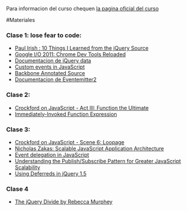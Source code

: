Para informacion del curso chequen [la pagina oficial del curso](http://www.startcycle.org/curso-javascript/)

#Materiales

### Clase 1: lose fear to code:

- [Paul Irish : 10 Things I Learned from the jQuery Source](http://vimeo.com/12529436#at=0)
- [Google I/O 2011: Chrome Dev Tools Reloaded](http://www.youtube.com/watch?v=N8SS-rUEZPg)
- [Documentacion de jQuery data](http://api.jquery.com/jQuery.data/)
- [Custom events in JavaScript](http://www.nczonline.net/blog/2010/03/09/custom-events-in-javascript/)
- [Backbone Annotated Source](http://backbonejs.org/docs/backbone.html)
- [Documentacion de Eventemitter2](https://github.com/hij1nx/EventEmitter2/blob/master/lib/eventemitter2.js)

### Clase 2:

- [Crockford on JavaScript - Act III: Function the Ultimate](http://www.youtube.com/watch?v=ya4UHuXNygM)
- [Immediately-Invoked Function Expression](http://benalman.com/news/2010/11/immediately-invoked-function-expression/)

### Clase 3:
- [Crockford on JavaScript - Scene 6: Loopage](http://www.youtube.com/watch?v=QgwSUtYSUqA)
- [Nicholas Zakas: Scalable JavaScript Application Architecture](http://www.youtube.com/watch?v=vXjVFPosQHw)
- [Event delegation in JavaScript](http://www.nczonline.net/blog/2009/06/30/event-delegation-in-javascript/)
- [Understanding the Publish/Subscribe Pattern for Greater JavaScript Scalability](http://msdn.microsoft.com/en-us/magazine/hh201955.aspx)
- [Using Deferreds in jQuery 1.5](http://www.erichynds.com/jquery/using-deferreds-in-jquery/)

### Clase 4

- [The jQuery Divide by Rebecca Murphey](http://jsconf.eu/2010/speaker/the_jquery_divide_by_rebecca_m.html)